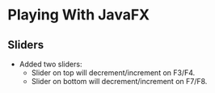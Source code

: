 # Playing With JavaFX

## Sliders

* Added two sliders:
  * Slider on top will decrement/increment on F3/F4.
  * Slider on bottom will decrement/increment on F7/F8.
